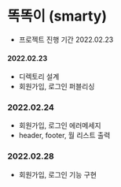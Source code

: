 # 똑똑이 (smarty)
- 프로젝트 진행 기간 2022.02.23

#### 2022.02.23
- 디렉토리 설계
- 회원가입, 로그인 퍼블리싱

### 2022.02.24
- 회원가입, 로그인 에러메세지
- header, footer, 월 리스트 출력

### 2022.02.28
- 회원가입, 로그인 기능 구현
